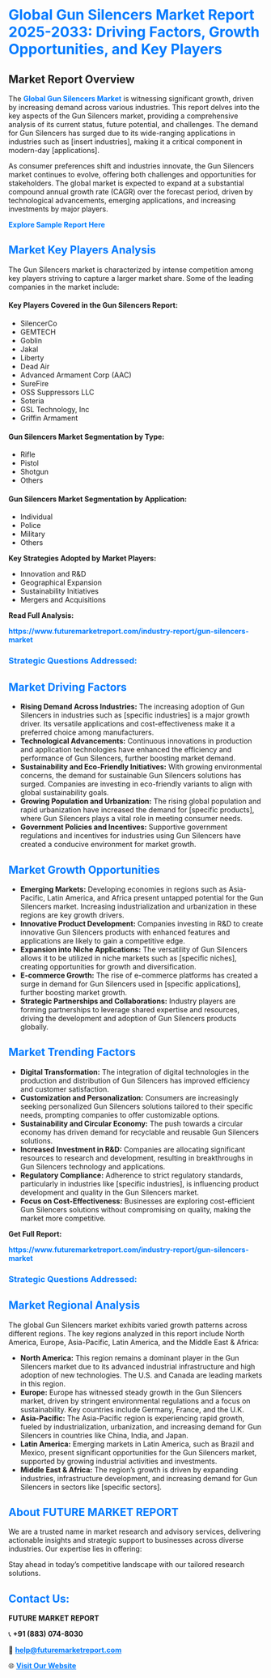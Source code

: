 <h1 style="color: #007BFF;">Global Gun Silencers Market Report 2025-2033: Driving Factors, Growth Opportunities, and Key Players</h1>

<section id="overview">
<h2>Market Report Overview</h2>
<p>The <a href="https://www.futuremarketreport.com/industry-report/gun-silencers-market" style="color: #007BFF; text-decoration: none;"><strong>Global Gun Silencers Market</strong></a> is witnessing significant growth, driven by increasing demand across various industries. This report delves into the key aspects of the Gun Silencers market, providing a comprehensive analysis of its current status, future potential, and challenges. The demand for Gun Silencers has surged due to its wide-ranging applications in industries such as [insert industries], making it a critical component in modern-day [applications].</p>
<p>As consumer preferences shift and industries innovate, the Gun Silencers market continues to evolve, offering both challenges and opportunities for stakeholders. The global market is expected to expand at a substantial compound annual growth rate (CAGR) over the forecast period, driven by technological advancements, emerging applications, and increasing investments by major players.</p>
</section>

<section id="overview">
<p><a href="https://www.futuremarketreport.com/request-sample/reportId=60973" style="color: #007BFF; text-decoration: none;"><strong>Explore Sample Report Here</strong></a></p>
</section>

<section id="key-players">
<h2 style="color: #007BFF;">Market Key Players Analysis</h2>
<p>The Gun Silencers market is characterized by intense competition among key players striving to capture a larger market share. Some of the leading companies in the market include:</p>
<h4>Key Players Covered in the Gun Silencers Report:</h4>
<ul><li>SilencerCo</li><li>GEMTECH</li><li>Goblin</li><li>Jakal</li><li>Liberty</li><li>Dead Air</li><li>Advanced Armament Corp (AAC)</li><li>SureFire</li><li>OSS Suppressors LLC</li><li>Soteria</li><li>GSL Technology, Inc</li><li>Griffin Armament</li></ul>
<h4>Gun Silencers Market Segmentation by Type:</h4>
<ul><li>Rifle</li><li>Pistol</li><li>Shotgun</li><li>Others</li></ul>

<h4>Gun Silencers Market Segmentation by Application:</h4>
<ul><li>Individual</li><li>Police</li><li>Military</li><li>Others</li></ul>
<p><strong>Key Strategies Adopted by Market Players:</strong></p>
<ul>
<li>Innovation and R&D</li>
<li>Geographical Expansion</li>
<li>Sustainability Initiatives</li>
<li>Mergers and Acquisitions</li>
</ul>
</section>

<section>
<p><strong>Read Full Analysis: </strong></p><a href="https://www.futuremarketreport.com/industry-report/gun-silencers-market" style="color: #007BFF; text-decoration: none;"><strong>https://www.futuremarketreport.com/industry-report/gun-silencers-market</strong></a>
<h3 style="color: #007BFF;">Strategic Questions Addressed:</h3>
</section>

<section id="driving-factors">
<h2 style="color: #007BFF;">Market Driving Factors</h2>
<ul>
<li><strong>Rising Demand Across Industries:</strong> The increasing adoption of Gun Silencers in industries such as [specific industries] is a major growth driver. Its versatile applications and cost-effectiveness make it a preferred choice among manufacturers.</li>
<li><strong>Technological Advancements:</strong> Continuous innovations in production and application technologies have enhanced the efficiency and performance of Gun Silencers, further boosting market demand.</li>
<li><strong>Sustainability and Eco-Friendly Initiatives:</strong> With growing environmental concerns, the demand for sustainable Gun Silencers solutions has surged. Companies are investing in eco-friendly variants to align with global sustainability goals.</li>
<li><strong>Growing Population and Urbanization:</strong> The rising global population and rapid urbanization have increased the demand for [specific products], where Gun Silencers plays a vital role in meeting consumer needs.</li>
<li><strong>Government Policies and Incentives:</strong> Supportive government regulations and incentives for industries using Gun Silencers have created a conducive environment for market growth.</li>
</ul>
</section>

<section id="growth-opportunities">
<h2 style="color: #007BFF;">Market Growth Opportunities</h2>
<ul>
<li><strong>Emerging Markets:</strong> Developing economies in regions such as Asia-Pacific, Latin America, and Africa present untapped potential for the Gun Silencers market. Increasing industrialization and urbanization in these regions are key growth drivers.</li>
<li><strong>Innovative Product Development:</strong> Companies investing in R&D to create innovative Gun Silencers products with enhanced features and applications are likely to gain a competitive edge.</li>
<li><strong>Expansion into Niche Applications:</strong> The versatility of Gun Silencers allows it to be utilized in niche markets such as [specific niches], creating opportunities for growth and diversification.</li>
<li><strong>E-commerce Growth:</strong> The rise of e-commerce platforms has created a surge in demand for Gun Silencers used in [specific applications], further boosting market growth.</li>
<li><strong>Strategic Partnerships and Collaborations:</strong> Industry players are forming partnerships to leverage shared expertise and resources, driving the development and adoption of Gun Silencers products globally.</li>
</ul>
</section>

<section id="trending-factors">
<h2 style="color: #007BFF;">Market Trending Factors</h2>
<ul>
<li><strong>Digital Transformation:</strong> The integration of digital technologies in the production and distribution of Gun Silencers has improved efficiency and customer satisfaction.</li>
<li><strong>Customization and Personalization:</strong> Consumers are increasingly seeking personalized Gun Silencers solutions tailored to their specific needs, prompting companies to offer customizable options.</li>
<li><strong>Sustainability and Circular Economy:</strong> The push towards a circular economy has driven demand for recyclable and reusable Gun Silencers solutions.</li>
<li><strong>Increased Investment in R&D:</strong> Companies are allocating significant resources to research and development, resulting in breakthroughs in Gun Silencers technology and applications.</li>
<li><strong>Regulatory Compliance:</strong> Adherence to strict regulatory standards, particularly in industries like [specific industries], is influencing product development and quality in the Gun Silencers market.</li>
<li><strong>Focus on Cost-Effectiveness:</strong> Businesses are exploring cost-efficient Gun Silencers solutions without compromising on quality, making the market more competitive.</li>
</ul>
</section>

<section>
<p><strong>Get Full Report: </strong></p><a href="https://www.futuremarketreport.com/industry-report/gun-silencers-market" style="color: #007BFF; text-decoration: none;"><strong>https://www.futuremarketreport.com/industry-report/gun-silencers-market</strong></a>
<h3 style="color: #007BFF;">Strategic Questions Addressed:</h3>
</section>


<section id="regional-analysis">
<h2 style="color: #007BFF;">Market Regional Analysis</h2>
<p>The global Gun Silencers market exhibits varied growth patterns across different regions. The key regions analyzed in this report include North America, Europe, Asia-Pacific, Latin America, and the Middle East & Africa:</p>
<ul>
<li><strong>North America:</strong> This region remains a dominant player in the Gun Silencers market due to its advanced industrial infrastructure and high adoption of new technologies. The U.S. and Canada are leading markets in this region.</li>
<li><strong>Europe:</strong> Europe has witnessed steady growth in the Gun Silencers market, driven by stringent environmental regulations and a focus on sustainability. Key countries include Germany, France, and the U.K.</li>
<li><strong>Asia-Pacific:</strong> The Asia-Pacific region is experiencing rapid growth, fueled by industrialization, urbanization, and increasing demand for Gun Silencers in countries like China, India, and Japan.</li>
<li><strong>Latin America:</strong> Emerging markets in Latin America, such as Brazil and Mexico, present significant opportunities for the Gun Silencers market, supported by growing industrial activities and investments.</li>
<li><strong>Middle East & Africa:</strong> The region’s growth is driven by expanding industries, infrastructure development, and increasing demand for Gun Silencers in sectors like [specific sectors].</li>
</ul>
</section>

<footer>
<h2 style="color: #007BFF;">About FUTURE MARKET REPORT</h2>
<p>We are a trusted name in market research and advisory services, delivering actionable insights and strategic support to businesses across diverse industries. Our expertise lies in offering:</p>

<p>Stay ahead in today’s competitive landscape with our tailored research solutions.</p>

<h2 style="color: #007BFF;">Contact Us:</h2>
<p><strong>FUTURE MARKET REPORT</strong></p>
<p>📞 <strong>+91 (883) 074-8030</strong></p>
<p>📧 <strong><a href="mailto:help@futuremarketreport.com" style="color: #007BFF;">help@futuremarketreport.com</a></strong></p>
<p>🌐 <strong><a href="https://www.futuremarketreport.com/" style="color: #007BFF;">Visit Our Website</a></strong></p>
</footer>